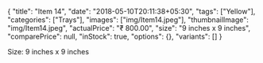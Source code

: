 {
    "title": "Item 14",
    "date": "2018-05-10T20:11:38+05:30",
    "tags": ["Yellow"],
    "categories": ["Trays"],
    "images": ["img/Item14.jpeg"],
    "thumbnailImage": "img/Item14.jpeg",
    "actualPrice": "₹ 800.00",
    "size": "9 inches x 9 inches",
    "comparePrice": null,
    "inStock": true,
    "options": {},
    "variants": []
}

Size: 9 inches x 9 inches
